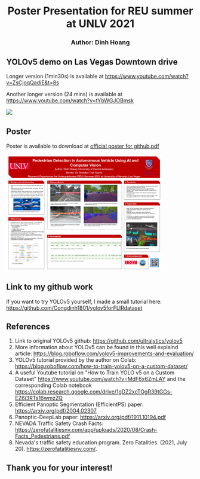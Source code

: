 # <div align="center"> Poster Presentation for REU summer at UNLV 2021 </div>
### <div align="center"> Author: Dinh Hoang </div>

## YOLOv5 demo on Las Vegas Downtown drive

Longer version (1min30s) is available at https://www.youtube.com/watch?v=ZsCjoqQadiE&t=8s


Another longer version (24 mins) is available at https://www.youtube.com/watch?v=tYbWGJOBmsk

<p>
<img width="416" src="downtown-las-vegas-15s-inferenced.gif.gif">
</p>

## Poster

Poster is available to download at <a href="./official poster for github.pdf">official poster for github.pdf</a>

<p><a href="./official poster for github.pdf"><img width="416" src="poster demo.PNG"></a>
</p>

## Link to my github work

If you want to try YOLOv5 yourself, I made a small tutorial here: https://github.com/Congdinh1801/yolov5forFLIRdataset


## References
1. Link to original YOLOv5 github: https://github.com/ultralytics/yolov5
2. More information about YOLOv5 can be found in this well explaind article: https://blog.roboflow.com/yolov5-improvements-and-evaluation/
3. YOLOv5 tutorial provided by the author on Colab: https://blog.roboflow.com/how-to-train-yolov5-on-a-custom-dataset/
4. A useful Youtube tutorial on "How to Train YOLO v5 on a Custom Dataset" https://www.youtube.com/watch?v=MdF6x6ZmLAY and the corresponding Colab notebook https://colab.research.google.com/drive/1gDZ2xcTOgR39tGGs-EZ6i3RTs16wmzZQ
5. Efficient Panoptic Segmentation (EfficientPS) paper: https://arxiv.org/pdf/2004.02307
6. Panoptic-DeepLab paper: https://arxiv.org/pdf/1911.10194.pdf
7. NEVADA Traffic Safety Crash Facts: https://zerofatalitiesnv.com/app/uploads/2020/08/Crash-Facts_Pedestrians.pdf
8. Nevada's traffic safety education program. Zero Fatalities. (2021, July 20). https://zerofatalitiesnv.com/. 




## Thank you for your interest!
